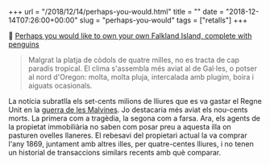 +++
url = "/2018/12/14/perhaps-you-would.html"
title = ""
date = "2018-12-14T07:26:00+00:00"
slug = "perhaps-you-would"
tags = ["retalls"]
+++

📎 [Perhaps you would like to own your own Falkland Island, complete with penguins](https://qz.com/1494831/penguin-infested-pebble-island-in-the-falklands-is-up-for-sale/)

> Malgrat la platja de còdols de quatre milles, no es tracta de cap paradís tropical. El clima s'assembla més aviat al de Gal·les, o potser al nord d'Oregon: molta, molta pluja, intercalada amb plugim, boira i aiguats ocasionals.

La notícia subratlla els set-cents milions de lliures que es va gastar el Regne Unit en la [guerra de les Malvines](https://ca.wikipedia.org/wiki/Guerra_de_les_Malvines). Jo destacaria més aviat els nou-cents morts. La primera com a tragèdia, la segona com a farsa. Ara, els agents de la propietat immobiliària no saben com posar preu a aquesta illa on pasturen ovelles llaneres. El rebesavi del propietari actual la va comprar l'any 1869, juntament amb altres illes, per quatre-centes lliures, i no tenen un historial de transaccions similars recents amb què comparar.
